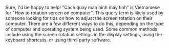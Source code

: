 Sure, I'd be happy to help! "Cách quay màn hình máy tính" is Vietnamese for "How to rotation screen on computer". This query term is likely used by someone looking for tips on how to adjust the screen rotation on their computer. There are a few different ways to do this, depending on the type of computer and operating system being used. Some common methods include using the screen rotation settings in the display settings, using the keyboard shortcuts, or using third-party software.

